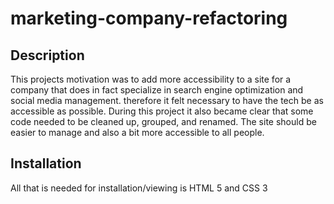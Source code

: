 # marketing-company-refactoring

## Description 
This projects motivation was to add more accessibility to a site for a company that does in fact specialize in search engine optimization and social media management. therefore it felt necessary to have the tech be as accessible as possible. During this project it also became clear that some code needed to be cleaned up, grouped, and renamed. The site should be easier to manage and also a bit more accessible to all people.

## Installation
All that is needed for installation/viewing is HTML 5 and CSS 3

